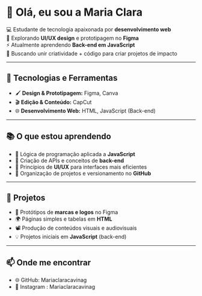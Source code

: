 # 👋 Olá, eu sou a Maria Clara  

💻 Estudante de tecnologia apaixonada por **desenvolvimento web**  
🎨 Explorando **UI/UX design** e prototipagem no **Figma**  
⚡ Atualmente aprendendo **Back-end em JavaScript**  
🚀 Buscando unir criatividade + código para criar projetos de impacto  

---

## 🔧 Tecnologias e Ferramentas  
- 🖌️ **Design & Prototipagem:** Figma, Canva  
- 🎬 **Edição & Conteúdo:** CapCut  
- 🌐 **Desenvolvimento Web:** HTML, JavaScript (Back-end)  

---

## 📚 O que estou aprendendo  
- 🔹 Lógica de programação aplicada a **JavaScript**  
- 🔹 Criação de APIs e conceitos de **back-end**  
- 🔹 Princípios de **UI/UX** para interfaces mais eficientes  
- 🔹 Organização de projetos e versionamento no **GitHub**  

---

## 🚀 Projetos  
- 🎨 Protótipos de **marcas e logos** no Figma  
- 🌍 Páginas simples e tabelas em **HTML**  
- 📽️ Produção de conteúdos visuais e audiovisuais  
- 💡 Projetos iniciais em **JavaScript** (back-end)  

---

## 📫 Onde me encontrar  
- 🌐 GitHub: Mariaclaracavinag  
- 📲 Instagram : Mariaclaracavinag  




